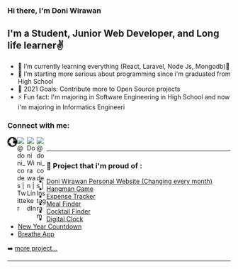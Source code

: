 ### Hi there, I'm Doni Wirawan


## I'm a Student, Junior Web Developer, and Long life learner✌


- 🌱 I’m currently learning everything (React, Laravel, Node Js, Mongodb)🤣
- 🏁 I’m starting more serious about programming since i'm graduated from High School
- 🥅 2021 Goals: Contribute more to Open Source projects
- ⚡ Fun fact: I'm majoring in Software Engineering in High School and now i'm majoring in Informatics Engineeri



### Connect with me:

[<img align="left" alt="doniwirawan.github.com" width="22px" src="https://raw.githubusercontent.com/iconic/open-iconic/master/svg/globe.svg" />][website]
[<img align="left" alt="@doni_codes | Twitter" width="22px" src="https://cdn.jsdelivr.net/npm/simple-icons@v3/icons/twitter.svg" />][twitter]
[<img align="left" alt="Doni Wirawan | LinkedIn" width="22px" src="https://cdn.jsdelivr.net/npm/simple-icons@v3/icons/linkedin.svg" />][linkedin]
[<img align="left" alt="@doni_codes | Instagram" width="22px" src="https://cdn.jsdelivr.net/npm/simple-icons@v3/icons/instagram.svg" />][instagram]

<br />


---


### 📕 Project that i'm proud of :

<!-- BLOG-POST-LIST:START -->
- [Doni Wirawan Personal Website (Changing every month)](https://doniwirawan.github.io/)
- [Hangman Game](https://doni-hangman-game.netlify.app)
- [Expense Tracker](https://doni-expense-tracker.netlify.app/)
- [Meal Finder](https://doni-meal-finder.netlify.app/)
- [Cocktail Finder](https://doni-cocktail-finder.netlify.app/)
- [Digital Clock](https://doni-webclock.netlify.app/)
- [New Year Countdown](https://doni-newyearcountdown.netlify.app/)
- [Breathe App](https://doni-relaxer-app.netlify.app/)
<!-- BLOG-POST-LIST:END -->

➡️ [more project...](https://github.com/doniwirawan?tab=repositories)

---

[website]: https://doniwirawan.github.io
[twitter]: https://twitter.com/doni_codes
[instagram]: https://instagram.com/doni_codes
[linkedin]: https://www.linkedin.com/in/doni-wirawan-7a0189178
